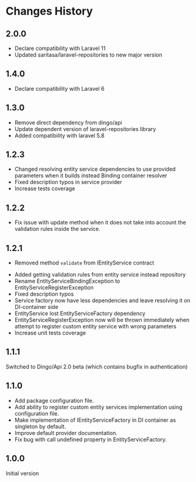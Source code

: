 # Changes History

2.0.0
-----
+ Declare compatibility with Laravel 11
+ Updated saritasa/laravel-repositories to new major version

1.4.0
-----
- Declare compatibility with Laravel 6 

1.3.0
-----
- Remove direct dependency from dingo/api
- Update dependent version of laravel-repositories library
- Added compatibility with laravel 5.8

1.2.3
-----
- Changed resolving entity service dependencies to use provided parameters when it builds instead Binding container resolver
- Fixed description typos in service provider
- Increase tests coverage

1.2.2
-----
- Fix issue with update method when it does not take into account the validation rules inside the service.

1.2.1
-----
- Removed method `validate` from IEntityService contract
+ Added getting validation rules from entity service instead repository
+ Rename EntityServiceBindingException to EntityServiceRegisterException
+ Fixed description typos
+ Service factory now have less dependencies and leave resolving it on
DI-container side
+ EntityService lost EntityServiceFactory dependency
+ EntityServiceRegisterException now will be thrown immediately when
attempt to register custom entity service with wrong parameters
+ Increase unit tests coverage

1.1.1
-----
Switched to Dingo/Api 2.0 beta (which contains bugfix in authentication)

1.1.0
-----
+ Add package configuration file.
+ Add ability to register custom entity services implementation using configuration file.
+ Make implementation of IEntityServiceFactory in DI container as singleton by default.
+ Improve default provider documentation.
+ Fix bug with call undefined property in EntityServiceFactory.

1.0.0
-----
Initial version
